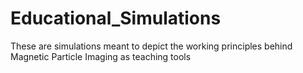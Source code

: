 # Educational_Simulations
These are simulations meant to depict the working principles behind Magnetic Particle Imaging as teaching tools
